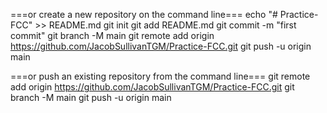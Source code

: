 ===or create a new repository on the command line===
echo "# Practice-FCC" >> README.md
git init
git add README.md
git commit -m "first commit"
git branch -M main
git remote add origin https://github.com/JacobSullivanTGM/Practice-FCC.git
git push -u origin main


===or push an existing repository from the command line===
git remote add origin https://github.com/JacobSullivanTGM/Practice-FCC.git
git branch -M main
git push -u origin main
